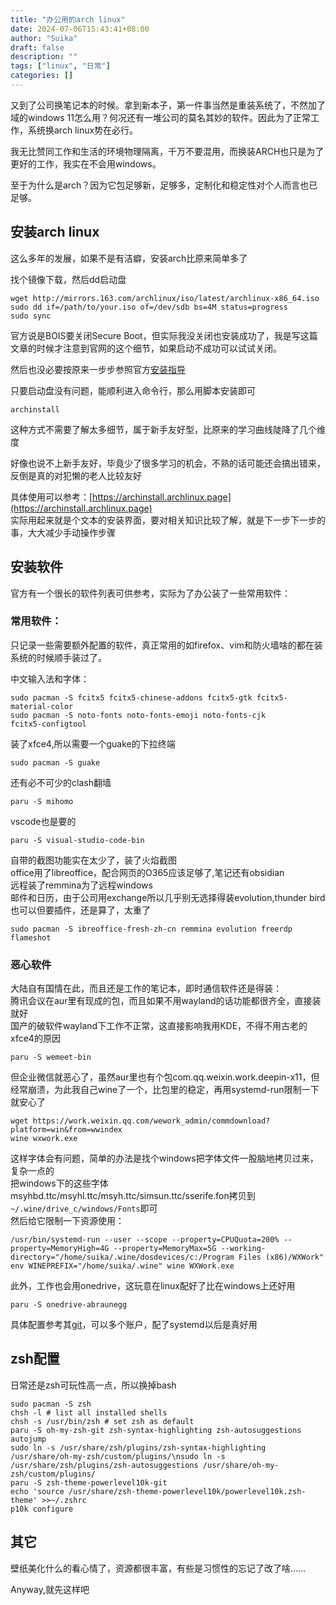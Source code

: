 ```yaml
---
title: "办公用的arch linux"
date: 2024-07-06T15:43:41+08:00
author: "Suika"
draft: false
description: ""
tags: ["linux", "日常"]
categories: []
---
```

又到了公司换笔记本的时候。拿到新本子，第一件事当然是重装系统了，不然加了域的windows 11怎么用？何况还有一堆公司的莫名其妙的软件。因此为了正常工作，系统换arch linux势在必行。  

我无比赞同工作和生活的环境物理隔离，千万不要混用，而换装ARCH也只是为了更好的工作，我实在不会用windows。  

至于为什么是arch？因为它包足够新，足够多，定制化和稳定性对个人而言也已足够。  

## 安装arch linux
这么多年的发展，如果不是有洁癖，安装arch比原来简单多了  
  
找个镜像下载，然后dd启动盘  
```
wget http://mirrors.163.com/archlinux/iso/latest/archlinux-x86_64.iso
sudo dd if=/path/to/your.iso of=/dev/sdb bs=4M status=progress
sudo sync
```

官方说是BOIS要关闭Secure Boot，但实际我没关闭也安装成功了，我是写这篇文章的时候才注意到官网的这个细节，如果启动不成功可以试试关闭。  

然后也没必要按原来一步步参照官方[安装指导](https://wiki.archlinux.org/title/Installation_guide)  

只要启动盘没有问题，能顺利进入命令行，那么用脚本安装即可  
```
archinstall
```
这种方式不需要了解太多细节，属于新手友好型，比原来的学习曲线陡降了几个维度  

好像也说不上新手友好，毕竟少了很多学习的机会，不熟的话可能还会搞出错来，反倒是真的对犯懒的老人比较友好  

具体使用可以参考：[https://archinstall.archlinux.page](https://archinstall.archlinux.page)  
实际用起来就是个文本的安装界面，要对相关知识比较了解，就是下一步下一步的事，大大减少手动操作步骤  

## 安装软件
官方有一个很长的软件列表可供参考，实际为了办公装了一些常用软件：  

### 常用软件：
只记录一些需要额外配置的软件，真正常用的如firefox、vim和防火墙啥的都在装系统的时候顺手装过了。  

中文输入法和字体：  
```
sudo pacman -S fcitx5 fcitx5-chinese-addons fcitx5-gtk fcitx5-material-color
sudo pacman -S noto-fonts noto-fonts-emoji noto-fonts-cjk
fcitx5-configtool
```
装了xfce4,所以需要一个guake的下拉终端  
```
sudo pacman -S guake
```
还有必不可少的clash翻墙  
```
paru -S mihomo
```
vscode也是要的  
```
paru -S visual-studio-code-bin
```
自带的截图功能实在太少了，装了火焰截图  
office用了libreoffice，配合网页的O365应该足够了,笔记还有obsidian  
远程装了remmina为了远程windows  
邮件和日历，由于公司用exchange所以几乎别无选择得装evolution,thunder bird也可以但要插件，还是算了，太重了
```
sudo pacman -S ibreoffice-fresh-zh-cn remmina evolution freerdp flameshot
```

### 恶心软件
大陆自有国情在此，而且还是工作的笔记本，即时通信软件还是得装：  
腾讯会议在aur里有现成的包，而且如果不用wayland的话功能都很齐全，直接装就好  
国产的破软件wayland下工作不正常，这直接影响我用KDE，不得不用古老的xfce4的原因  
```
paru -S wemeet-bin
```
但企业微信就恶心了，虽然aur里也有个包com.qq.weixin.work.deepin-x11，但经常崩溃，为此我自己wine了一个，比包里的稳定，再用systemd-run限制一下就安心了
```
wget https://work.weixin.qq.com/wework_admin/commdownload?platform=win&from=wwindex
wine wxwork.exe
```
这样字体会有问题，简单的办法是找个windows把字体文件一股脑地拷贝过来，复杂一点的  
把windows下的这些字体msyhbd.ttc/msyhl.ttc/msyh.ttc/simsun.ttc/sserife.fon拷贝到`~/.wine/drive_c/windows/Fonts`即可  
然后给它限制一下资源使用：
```
/usr/bin/systemd-run --user --scope --property=CPUQuota=200% --property=MemoryHigh=4G --property=MemoryMax=5G --working-directory="/home/suika/.wine/dosdevices/c:/Program Files (x86)/WXWork" env WINEPREFIX="/home/suika/.wine" wine WXWork.exe
```
此外，工作也会用onedrive，这玩意在linux配好了比在windows上还好用  
```
paru -S onedrive-abraunegg
```
具体配置参考其[git](https://github.com/abraunegg/onedrive)，可以多个账户，配了systemd以后是真好用

## zsh配置
日常还是zsh可玩性高一点，所以换掉bash  
```
sudo pacman -S zsh
chsh -l # list all installed shells
chsh -s /usr/bin/zsh # set zsh as default 
paru -S oh-my-zsh-git zsh-syntax-highlighting zsh-autosuggestions autojump
sudo ln -s /usr/share/zsh/plugins/zsh-syntax-highlighting /usr/share/oh-my-zsh/custom/plugins/\nsudo ln -s /usr/share/zsh/plugins/zsh-autosuggestions /usr/share/oh-my-zsh/custom/plugins/
paru -S zsh-theme-powerlevel10k-git
echo 'source /usr/share/zsh-theme-powerlevel10k/powerlevel10k.zsh-theme' >>~/.zshrc
p10k configure 
```

## 其它
壁纸美化什么的看心情了，资源都很丰富，有些是习惯性的忘记了改了啥……  

Anyway,就先这样吧